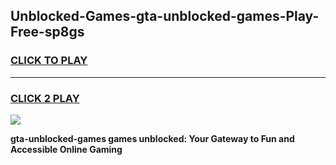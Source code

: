
## Unblocked-Games-gta-unblocked-games-Play-Free-sp8gs
<h3>
<a href="https://premium76.site?title=gta-unblocked-games&ref=23A">CLICK TO PLAY</a></h3>
<hr>

<h3>
<a href="https://premium76.site?title=gta-unblocked-games&ref=23A">CLICK 2 PLAY</a>
  
</h3>

<a href="https://premium76.site?title=gta-unblocked-games&ref=23A"><img src="https://clearcache.store/games.png"></a>


**gta-unblocked-games games unblocked: Your Gateway to Fun and Accessible Online Gaming**

